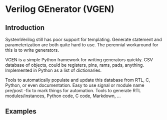 # Verilog GEnerator (VGEN)

## Introduction

SystemVerilog still has poor support for templating.
Generate statement and parameterization are both quite hard to use.
The perennial workaround for this is to write generators.

VGEN is a simple Python framework for writing generators quickly.
CSV database of objects, could be registers, pins, rams, pads, anything.
Implemented in Python as a list of dictionaries.

Tools to automatically populate and update this database from RTL, C, Python, or even documentation.
Easy to use signal or module name pre/post -fix to mark things for automation.
Tools to generate RTL modules/instances, Python code, C code, Markdown, …

## Examples


